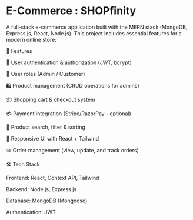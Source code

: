 ﻿# E-Commerce : SHOPfinity

A full-stack e-commerce application built with the MERN stack (MongoDB, Express.js, React, Node.js).
This project includes essential features for a modern online store:

🚀 Features

🔐 User authentication & authorization (JWT, bcrypt)

👤 User roles (Admin / Customer)

🛍️ Product management (CRUD operations for admins)

📦 Shopping cart & checkout system

💳 Payment integration (Stripe/RazorPay - optional)

🔎 Product search, filter & sorting

📱 Responsive UI with React + Tailwind

📊 Order management (view, update, and track orders)

🛠️ Tech Stack

Frontend: React, Context API, Tailwind

Backend: Node.js, Express.js

Database: MongoDB (Mongoose)

Authentication: JWT

